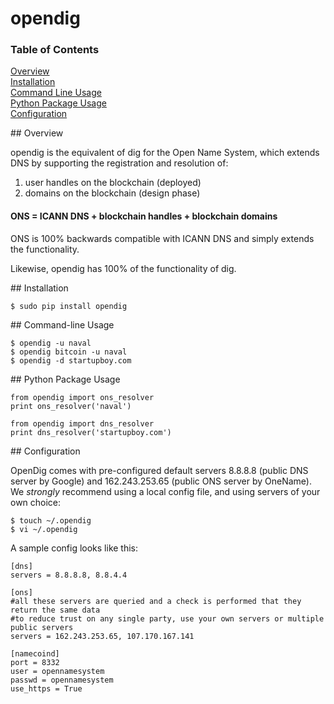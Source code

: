 opendig
=======

### Table of Contents
[Overview](#overview)  
[Installation](#installation)  
[Command Line Usage](#cli)  
[Python Package Usage](#pythonpackage)  
[Configuration](#configuration)  

<a name="overview"/>
## Overview

opendig is the equivalent of dig for the Open Name System, which extends DNS by supporting the registration and resolution of:

1. user handles on the blockchain (deployed)
1. domains on the blockchain (design phase)

#### ONS = ICANN DNS + blockchain handles + blockchain domains

ONS is 100% backwards compatible with ICANN DNS and simply extends the functionality.

Likewise, opendig has 100% of the functionality of dig.

<a name="installation"/>
## Installation

```
$ sudo pip install opendig
```

<a name="cli"/>
## Command-line Usage

```
$ opendig -u naval
$ opendig bitcoin -u naval
$ opendig -d startupboy.com
```

<a name="pythonpackage"/>
## Python Package Usage

```
from opendig import ons_resolver
print ons_resolver('naval')

from opendig import dns_resolver
print dns_resolver('startupboy.com')
```

<a name="configuration"/>
## Configuration

OpenDig comes with pre-configured default servers 8.8.8.8 (public DNS server by Google) and 162.243.253.65 (public ONS server by OneName). We *strongly* recommend using a local config file, and using servers of your own choice:

```
$ touch ~/.opendig
$ vi ~/.opendig
```
A sample config looks like this:

```
[dns]
servers = 8.8.8.8, 8.8.4.4

[ons]
#all these servers are queried and a check is performed that they return the same data
#to reduce trust on any single party, use your own servers or multiple public servers
servers = 162.243.253.65, 107.170.167.141

[namecoind]
port = 8332
user = opennamesystem
passwd = opennamesystem
use_https = True
```
